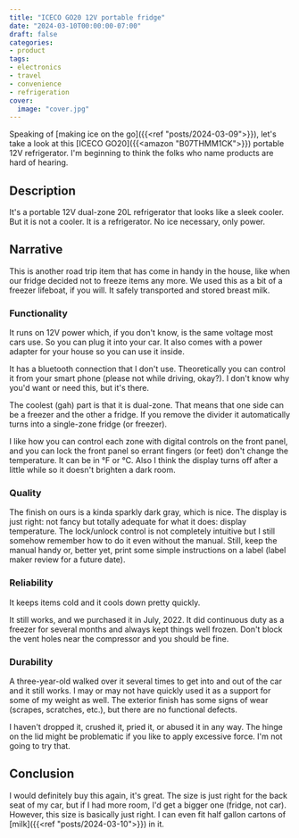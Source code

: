 ```yaml
---
title: "ICECO GO20 12V portable fridge"
date: "2024-03-10T00:00:00-07:00"
draft: false
categories:
- product
tags:
- electronics
- travel
- convenience
- refrigeration
cover:
  image: "cover.jpg"
---
```

Speaking of [making ice on the go]({{<ref "posts/2024-03-09">}}), let's take a look at this [ICECO GO20]({{<amazon "B07THMM1CK">}}) portable 12V refrigerator. I'm beginning to think the folks who name products are hard of hearing.
<!--more-->

## Description

It's a portable 12V dual-zone 20L refrigerator that looks like a sleek cooler. But it is not a cooler. It is a refrigerator. No ice necessary, only power.

## Narrative

This is another road trip item that has come in handy in the house, like when our fridge decided not to freeze items any more. We used this as a bit of a freezer lifeboat, if you will. It safely transported and stored breast milk.

### Functionality

It runs on 12V power which, if you don't know, is the same voltage most cars use. So you can plug it into your car. It also comes with a power adapter for your house so you can use it inside.

It has a bluetooth connection that I don't use. Theoretically you can control it from your smart phone (please not while driving, okay?). I don't know why you'd want or need this, but it's there.

The coolest (gah) part is that it is dual-zone. That means that one side can be a freezer and the other a fridge. If you remove the divider it automatically turns into a single-zone fridge (or freezer). 

I like how you can control each zone with digital controls on the front panel, and you can lock the front panel so errant fingers (or feet) don't change the temperature. It can be in °F or °C. Also I think the display turns off after a little while so it doesn't brighten a dark room.

### Quality

The finish on ours is a kinda sparkly dark gray, which is nice. The display is just right: not fancy but totally adequate for what it does: display temperature. The lock/unlock control is not completely intuitive but I still somehow remember how to do it even without the manual. Still, keep the manual handy or, better yet, print some simple instructions on a label (label maker review for a future date).

### Reliability

It keeps items cold and it cools down pretty quickly.

It still works, and we purchased it in July, 2022. It did continuous duty as a freezer for several months and always kept things well frozen. Don't block the vent holes near the compressor and you should be fine.

### Durability

A three-year-old walked over it several times to get into and out of the car and it still works. I may or may not have quickly used it as a support for some of my weight as well. The exterior finish has some signs of wear (scrapes, scratches, etc.), but there are no functional defects.

I haven't dropped it, crushed it, pried it, or abused it in any way. The hinge on the lid might be problematic if you like to apply excessive force. I'm not going to try that.

## Conclusion

I would definitely buy this again, it's great. The size is just right for the back seat of my car, but if I had more room, I'd get a bigger one (fridge, not car). However, this size is basically just right. I can even fit half gallon cartons of [milk]({{<ref "posts/2024-03-10">}}) in it.
